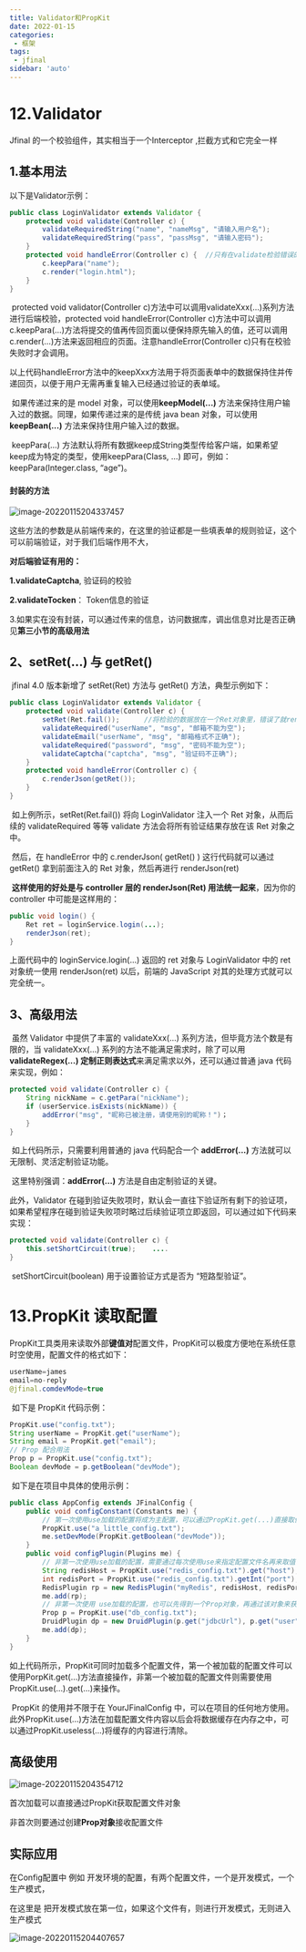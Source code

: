 ```yaml
---
title: Validator和PropKit
date: 2022-01-15
categories:
 - 框架
tags:
 - jfinal
sidebar: 'auto'
---
```

# 12.Validator 

Jfinal 的一个校验组件，其实相当于一个Interceptor ,拦截方式和它完全一样

##   1.基本用法

以下是Validator示例：

```java
public class LoginValidator extends Validator {   
    protected void validate(Controller c) {      
        validateRequiredString("name", "nameMsg", "请输入用户名"); 
        validateRequiredString("pass", "passMsg", "请输入密码");   
    }  
    protected void handleError(Controller c) {  //只有在validate检验错误的时候才会触发这个方法    
        c.keepPara("name");    
        c.render("login.html");  
    }
}
```

​    protected void validator(Controller c)方法中可以调用validateXxx(…)系列方法进行后端校验，protected void handleError(Controller c)方法中可以调用c.keepPara(…)方法将提交的值再传回页面以便保持原先输入的值，还可以调用c.render(…)方法来返回相应的页面。注意handleError(Controller c)只有在校验失败时才会调用。

​    以上代码handleError方法中的keepXxx方法用于将页面表单中的数据保持住并传递回页，以便于用户无需再重复输入已经通过验证的表单域。

​    如果传递过来的是 model 对象，可以使用**keepModel(...)** 方法来保持住用户输入过的数据。同理，如果传递过来的是传统 java bean 对象，可以使用 **keepBean(...)** 方法来保持住用户输入过的数据。

​    keepPara(…) 方法默认将所有数据keep成String类型传给客户端，如果希望keep成为特定的类型，使用keepPara(Class, …) 即可，例如：keepPara(Integer.class, “age”)。

####  封装的方法

![image-20220115204337457](http://yishenlaoban-img.test.upcdn.net/image_my/image-20220115204337457.png)

这些方法的参数是从前端传来的，在这里的验证都是一些填表单的规则验证，这个可以前端验证，对于我们后端作用不大，

**对后端验证有用的：**

 **1.validateCaptcha**, 验证码的校验

 **2.validateTocken**： Token信息的验证

 3.如果实在没有封装，可以通过传来的信息，访问数据库，调出信息对比是否正确 见**第三小节的高级用法**



## 2、setRet(...) 与 getRet()

​    jfinal 4.0 版本新增了 setRet(Ret) 方法与 getRet() 方法，典型示例如下：

```java
public class LoginValidator extends Validator { 
    protected void validate(Controller c) {    
        setRet(Ret.fail());      //将检验的数据放在一个Ret对象里，错误了就render这个对象	   
        validateRequired("userName", "msg", "邮箱不能为空");   
        validateEmail("userName", "msg", "邮箱格式不正确");              
        validateRequired("password", "msg", "密码不能为空"); 
        validateCaptcha("captcha", "msg", "验证码不正确"); 
    }   	 
    protected void handleError(Controller c) {  
        c.renderJson(getRet());  
    }
}
```

​      如上例所示，setRet(Ret.fail()) 将向 LoginValidator 注入一个 Ret 对象，从而后续的 validateRequired 等等 validate 方法会将所有验证结果存放在该 Ret 对象之中。

​     然后，在 handleError 中的 c.renderJson( getRet() ) 这行代码就可以通过 getRet() 拿到前面注入的 Ret 对象，然后再进行 renderJson(ret)

​    **这样使用的好处是与 controller 层的 renderJson(Ret) 用法统一起来**，因为你的 controller 中可能是这样用的：

```java
public void login() {  
    Ret ret = loginService.login(...); 
    renderJson(ret);
}
```

   上面代码中的 loginService.login(...) 返回的 ret 对象与 LoginValidator 中的 ret 对象统一使用 renderJson(ret) 以后，前端的 JavaScript 对其的处理方式就可以完全统一。

## 3、高级用法

​     虽然 Validator 中提供了丰富的 validateXxx(...) 系列方法，但毕竟方法个数是有限的，当 validateXxx(...) 系列的方法不能满足需求时，除了可以用 **validateRegex(...) 定制正则表达式**来满足需求以外，还可以通过普通 java 代码来实现，例如：

```java
protected void validate(Controller c) {   
    String nickName = c.getPara("nickName");    
    if (userService.isExists(nickName)) {      
        addError("msg", "昵称已被注册，请使用别的昵称！")；    
    }
}
```

​    如上代码所示，只需要利用普通的 java 代码配合一个  **addError(...)** 方法就可以无限制、灵活定制验证功能。

​    这里特别强调：**addError(...)** 方法是自由定制验证的关键。



   此外，Validator 在碰到验证失败项时，默认会一直往下验证所有剩下的验证项，如果希望程序在碰到验证失败项时略过后续验证项立即返回，可以通过如下代码来实现：

```java
protected void validate(Controller c) {   
    this.setShortCircuit(true);    ....
}
```

​    setShortCircuit(boolean) 用于设置验证方式是否为 “短路型验证”。

# 



# 13.PropKit 读取配置

PropKit工具类用来读取外部**键值对**配置文件，PropKit可以极度方便地在系统任意时空使用，配置文件的格式如下：

```java
userName=james
email=no-reply
@jfinal.comdevMode=true
```



​    如下是 PropKit 代码示例：

```java
PropKit.use("config.txt");
String userName = PropKit.get("userName");
String email = PropKit.get("email");
// Prop 配合用法
Prop p = PropKit.use("config.txt");
Boolean devMode = p.getBoolean("devMode");
```



​    如下是在项目中具体的使用示例：

```java
public class AppConfig extends JFinalConfig {  
    public void configConstant(Constants me) {  
        // 第一次使用use加载的配置将成为主配置，可以通过PropKit.get(...)直接取值 
        PropKit.use("a_little_config.txt");  
        me.setDevMode(PropKit.getBoolean("devMode")); 
    }  
    public void configPlugin(Plugins me) { 
        // 非第一次使用use加载的配置，需要通过每次使用use来指定配置文件名再来取值
        String redisHost = PropKit.use("redis_config.txt").get("host");
        int redisPort = PropKit.use("redis_config.txt").getInt("port"); 
        RedisPlugin rp = new RedisPlugin("myRedis", redisHost, redisPort);   
        me.add(rp);    
        // 非第一次使用 use加载的配置，也可以先得到一个Prop对象，再通过该对象来获取值  
        Prop p = PropKit.use("db_config.txt");   
        DruidPlugin dp = new DruidPlugin(p.get("jdbcUrl"), p.get("user")…);  
        me.add(dp);  
    }
}
```

​    如上代码所示，PropKit可同时加载多个配置文件，第一个被加载的配置文件可以使用PorpKit.get(…)方法直接操作，非第一个被加载的配置文件则需要使用PropKit.use(…).get(…)来操作。

​    PropKit 的使用并不限于在 YourJFinalConfig 中，可以在项目的任何地方使用。此外PropKit.use(…)方法在加载配置文件内容以后会将数据缓存在内存之中，可以通过PropKit.useless(…)将缓存的内容进行清除。 

## 高级使用

![image-20220115204354712](http://yishenlaoban-img.test.upcdn.net/image_my/image-20220115204354712.png)



首次加载可以直接通过PropKit获取配置文件对象

非首次则要通过创建**Prop对象**接收配置文件 

## 实际应用

在Config配置中  例如 开发环境的配置，有两个配置文件，一个是开发模式，一个生产模式，

在这里是 把开发模式放在第一位，如果这个文件有，则进行开发模式，无则进入生产模式

![image-20220115204407657](http://yishenlaoban-img.test.upcdn.net/image_my/image-20220115204407657.png)